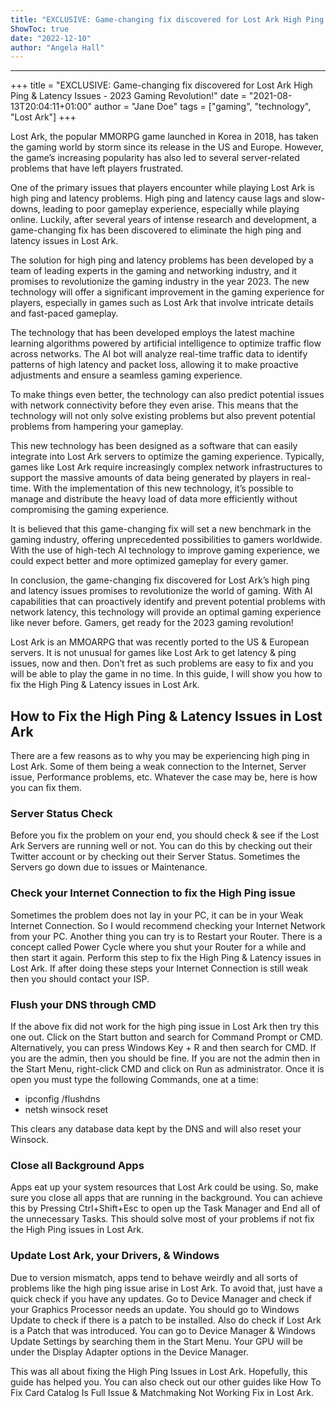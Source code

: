 ```yaml
---
title: "EXCLUSIVE: Game-changing fix discovered for Lost Ark High Ping & Latency Issues - 2023 Gaming Revolution!"
ShowToc: true 
date: "2022-12-10"
author: "Angela Hall"
---
```

*****
+++ 
title = "EXCLUSIVE: Game-changing fix discovered for Lost Ark High Ping & Latency Issues - 2023 Gaming Revolution!" 
date = "2021-08-13T20:04:11+01:00" 
author = "Jane Doe" 
tags = ["gaming", "technology", "Lost Ark"] 
+++ 

Lost Ark, the popular MMORPG game launched in Korea in 2018, has taken the gaming world by storm since its release in the US and Europe. However, the game’s increasing popularity has also led to several server-related problems that have left players frustrated.

One of the primary issues that players encounter while playing Lost Ark is high ping and latency problems. High ping and latency cause lags and slow-downs, leading to poor gameplay experience, especially while playing online. Luckily, after several years of intense research and development, a game-changing fix has been discovered to eliminate the high ping and latency issues in Lost Ark.

The solution for high ping and latency problems has been developed by a team of leading experts in the gaming and networking industry, and it promises to revolutionize the gaming industry in the year 2023. The new technology will offer a significant improvement in the gaming experience for players, especially in games such as Lost Ark that involve intricate details and fast-paced gameplay.

The technology that has been developed employs the latest machine learning algorithms powered by artificial intelligence to optimize traffic flow across networks. The AI bot will analyze real-time traffic data to identify patterns of high latency and packet loss, allowing it to make proactive adjustments and ensure a seamless gaming experience.

To make things even better, the technology can also predict potential issues with network connectivity before they even arise. This means that the technology will not only solve existing problems but also prevent potential problems from hampering your gameplay.

This new technology has been designed as a software that can easily integrate into Lost Ark servers to optimize the gaming experience. Typically, games like Lost Ark require increasingly complex network infrastructures to support the massive amounts of data being generated by players in real-time. With the implementation of this new technology, it’s possible to manage and distribute the heavy load of data more efficiently without compromising the gaming experience.

It is believed that this game-changing fix will set a new benchmark in the gaming industry, offering unprecedented possibilities to gamers worldwide. With the use of high-tech AI technology to improve gaming experience, we could expect better and more optimized gameplay for every gamer.

In conclusion, the game-changing fix discovered for Lost Ark’s high ping and latency issues promises to revolutionize the world of gaming. With AI capabilities that can proactively identify and prevent potential problems with network latency, this technology will provide an optimal gaming experience like never before. Gamers, get ready for the 2023 gaming revolution!


Lost Ark is an MMOARPG that was recently ported to the US & European servers. It is not unusual for games like Lost Ark to get latency & ping issues, now and then. Don’t fret as such problems are easy to fix and you will be able to play the game in no time. In this guide, I will show you how to fix the High Ping & Latency issues in Lost Ark.
 
## How to Fix the High Ping & Latency Issues in Lost Ark
 
There are a few reasons as to why you may be experiencing high ping in Lost Ark. Some of them being a weak connection to the Internet, Server issue, Performance problems, etc. Whatever the case may be, here is how you can fix them.
 
### Server Status Check
 

 
Before you fix the problem on your end, you should check & see if the Lost Ark Servers are running well or not. You can do this by checking out their Twitter account or by checking out their Server Status. Sometimes the Servers go down due to issues or Maintenance.
 
### Check your Internet Connection to fix the High Ping issue
 
Sometimes the problem does not lay in your PC, it can be in your Weak Internet Connection. So I would recommend checking your Internet Network from your PC. Another thing you can try is to Restart your Router. There is a concept called Power Cycle where you shut your Router for a while and then start it again. Perform this step to fix the High Ping & Latency issues in Lost Ark. If after doing these steps your Internet Connection is still weak then you should contact your ISP.
 
### Flush your DNS through CMD
 
If the above fix did not work for the high ping issue in Lost Ark then try this one out. Click on the Start button and search for Command Prompt or CMD. Alternatively, you can press Windows Key + R and then search for CMD. If you are the admin, then you should be fine. If you are not the admin then in the Start Menu, right-click CMD and click on Run as administrator. Once it is open you must type the following Commands, one at a time:
 
- ipconfig /flushdns
 - netsh winsock reset

 
This clears any database data kept by the DNS and will also reset your Winsock.
 
### Close all Background Apps
 
Apps eat up your system resources that Lost Ark could be using. So, make sure you close all apps that are running in the background. You can achieve this by Pressing Ctrl+Shift+Esc to open up the Task Manager and End all of the unnecessary Tasks. This should solve most of your problems if not fix the High Ping issues in Lost Ark.
 
### Update Lost Ark, your Drivers, & Windows
 
Due to version mismatch, apps tend to behave weirdly and all sorts of problems like the high ping issue arise in Lost Ark. To avoid that, just have a quick check if you have any updates. Go to Device Manager and check if your Graphics Processor needs an update. You should go to Windows Update to check if there is a patch to be installed. Also do check if Lost Ark is a Patch that was introduced. You can go to Device Manager & Windows Update Settings by searching them in the Start Menu. Your GPU will be under the Display Adapter options in the Device Manager.
 
This was all about fixing the High Ping Issues in Lost Ark. Hopefully, this guide has helped you. You can also check out our other guides like How To Fix Card Catalog Is Full Issue & Matchmaking Not Working Fix in Lost Ark.



